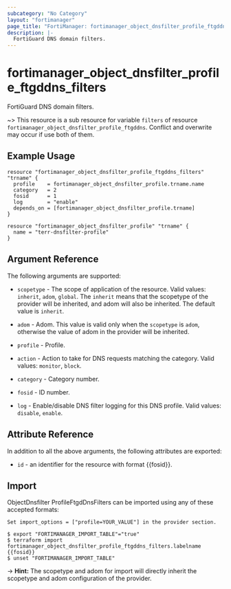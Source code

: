 ```yaml
---
subcategory: "No Category"
layout: "fortimanager"
page_title: "FortiManager: fortimanager_object_dnsfilter_profile_ftgddns_filters"
description: |-
  FortiGuard DNS domain filters.
---
```


# fortimanager_object_dnsfilter_profile_ftgddns_filters
FortiGuard DNS domain filters.

~> This resource is a sub resource for variable `filters` of resource `fortimanager_object_dnsfilter_profile_ftgddns`. Conflict and overwrite may occur if use both of them.



## Example Usage

```hcl
resource "fortimanager_object_dnsfilter_profile_ftgddns_filters" "trname" {
  profile    = fortimanager_object_dnsfilter_profile.trname.name
  category   = 2
  fosid      = 1
  log        = "enable"
  depends_on = [fortimanager_object_dnsfilter_profile.trname]
}

resource "fortimanager_object_dnsfilter_profile" "trname" {
  name = "terr-dnsfilter-profile"
}
```

## Argument Reference


The following arguments are supported:

* `scopetype` - The scope of application of the resource. Valid values: `inherit`, `adom`, `global`. The `inherit` means that the scopetype of the provider will be inherited, and adom will also be inherited. The default value is `inherit`.
* `adom` - Adom. This value is valid only when the `scopetype` is `adom`, otherwise the value of adom in the provider will be inherited.
* `profile` - Profile.

* `action` - Action to take for DNS requests matching the category. Valid values: `monitor`, `block`.

* `category` - Category number.
* `fosid` - ID number.
* `log` - Enable/disable DNS filter logging for this DNS profile. Valid values: `disable`, `enable`.



## Attribute Reference

In addition to all the above arguments, the following attributes are exported:
* `id` - an identifier for the resource with format {{fosid}}.

## Import

ObjectDnsfilter ProfileFtgdDnsFilters can be imported using any of these accepted formats:
```
Set import_options = ["profile=YOUR_VALUE"] in the provider section.

$ export "FORTIMANAGER_IMPORT_TABLE"="true"
$ terraform import fortimanager_object_dnsfilter_profile_ftgddns_filters.labelname {{fosid}}
$ unset "FORTIMANAGER_IMPORT_TABLE"
```
-> **Hint:** The scopetype and adom for import will directly inherit the scopetype and adom configuration of the provider.
